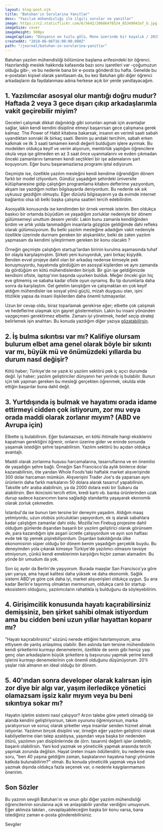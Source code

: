 ```yaml
---
layout: blog-post.njk
title: "Batuhan'ın Sorularına Yanıtlar"
desc: "Yazılım mühendisliği ile ilgili sorular ve yanıtlar"
image: https://c2.staticflickr.com/6/5642/20686478524_85349043af_b.jpg
imageSize: cover
imageHeight: 500px
imageCaption: "Dünyanın en tuzlu gölü, Mono üzerinde bir kayalık / 2015"
createdAt: "2018-06-06T16:00:00.000Z"
path: "/journal/batuhan-in-sorularina-yanitlar"
---
```


Batuhan yazılım mühendisliği bölümüne başlama arifesindeki bir öğrenci. Hazırlandığı meslek hakkında kafasında
bazı soru işaretleri var -çoğumuzun olduğu gibi-, ve bu nedenle bana bir e-posta gönderdi bu hafta. Genelde bu
e-postaları kişisel olarak yanıtlasam da, bu kez Batuhan gibi diğer öğrenci arkadaşların da faydalanması adına
herkese açık bir yerde yanıtlayacağım.

## 1. Yazılımcılar asosyal olur mantığı doğru mudur? Haftada 2 veya 3 gece dışarı çıkıp arkadaşlarımla vakit geçirebilir miyim?

Geceleri çalışmak dikkat dağınıklığı gibi sorunları aşmak için avantajlar sağlar, lakin kendi kendini
disipline etmeyi başarırsan gece çalışmana gerek kalmaz. The Power of Habit kitabına bakarsak,
insanın en verimli saati sabah uyandıktan sonraki ilk birkaç saati. Benim şu andaki tercihim, sabah erken kalkmak
ve ilk 3 saati tamamen kendi değerli bulduğum işlere ayırmak. Bu modelden oldukça keyif ve verim alıyorum,
mentörlük yaptığım öğrencilere okula veya işe gitmeden en az 3 saat önce uyanmalarını ve evden çıkmadan önceki
zamanlarını tamamen kendi seçtikleri bir işe adamalarını şart koşuyorum. Eğer bunu başaramazlarsa programı iptal ediyorum.

Geçmişte ise, özellikle yazılım mesleğini kendi kendime öğrendiğim dönem farklı bir model izliyordum. Gündüz
yaşadığım şehirdeki üniversite kütüphanesine gidip çalıştığım programlama kitabını defterime yazıyordum, akşam
ise yazdığım notları bilgisayarda deniyordum. Bu nedenle sık sık uykusuz gezdiğim olmuştu. Eğer dizüstü bilgisayarım
ya da evimde internet bağlantısı olsa idi belki başka çalışma saatleri tercih edebilirdim.

Asosyallik konusunda ise kendimden bir örnek vermek isterim. Ben oldukça baskıcı bir ortamda büyüdüm ve
yaşadığım zorluklar nedeniyle bir dönem gülümsemeyi unuttum desem yeridir. Lakin bunu zamanla kendiliğinden
kırdım ve artık yolda tanımadığım insanlarla gözgöze geldiğimde dahi refleks olarak gülümsüyorum. Bu belki yazılım mesleğine
adadığım vakit nedeniyle özellikle üzerinde durmam gereken bir alışkanlıktır, belki de zaten yazılım yapmasam da
kendimi iyileştirmem gereken bir konu olacaktı ?

Örneğin geçmişte çalıştığım startup'lardan birinin kurulma aşamasında tuhaf bir olayla karşılaşmıştım. Şirketi
yeni kuruyorduk, yani birkaç kişiydik. Benden evvel projeye dahil olan bir arkadaş nedense kimseyle
pek konuşmuyordu, hayatımda gördüğüm en asosyal kişilerden ve aynı zamanda da gördüğüm en kötü mühendislerden
biriydi. Bir gün işe geldiğimizde kendisini ofiste, laptop'ının başında uyurken bulduk. Meğer önceki gün
hiç eve gitmemiş ve sabaha kadar ofiste oyun oynamış. Bu tip durumlarla daha sonra da karşılaştım. Gel gelelim
tanıştığım ve çalışmaktan en çok keyif aldığım mühendisler ise sosyal yönü güçlü, mizah duygusu olan,
işini titizlikle yapsa da insani ilişkilerden daha önemli tutmayanlar.

Uzun bir cevap oldu, biraz toparlamak gerekirse eğer; elbette çok çalışmalı ve hedeflerine ulaşmak için
gayret göstermelisin. Lakin bu insani yönünden vazgeçmeni gerektirmez elbette. Zamanı iyi yönetmek, hedef seçip
strateji belirlemek işin anahtarı. Bu konuda yazdığım diğer yazıya [gözatabilirsin](https://azerkoculu.com/posts/gelecegin-yazilimcilari-icin-hayatta-kalma-rehberi#cok-calismak.html).


## 2. İş bulma sıkıntısı var mı? Kalifiye olursam bulurum elbet ama genel olarak böyle bir sıkıntı var mı, büyük mü ve önümüzdeki yıllarda bu durum nasıl değişir?

Kötü haber; Türkiye'de ne yazık ki yazılım sektörü pek iç açıcı durumda değil. İyi haber; yazılım geliştiriciler dünyanın
her yerinde iş bulabilir. Bunun için tek yapman gereken bu mesleği gerçekten öğrenmek, okulda elde ettiğin başarılar buna dahil değil.

## 3. Yurtdışında iş bulmak ve hayatımı orada idame ettirmeyi cidden çok istiyorum, zor mu veya orada maddi olarak zorlanır mıyım? (ABD ve Avrupa için)

Elbette iş bulabilirsin. Eğer bulamazsan, en kötü ihtimalle hangi eksiklerini kapatman gerektiğini öğrenir, onların üzerine gider ve eninde sonunda
yaşamak istediğin şehre taşınabilirsin. Yazılım sektörü bu açıdan oldukça avantajlı.

Maddi olarak zorlanma hususu harcamalarına, tasarruflarına ve en önemlisi de yaşadığın şehre bağlı. Örneğin San Francisco'da aylık binlerce dolar kazanabilirsin,
öte yandan  Whole Foods'taki haftalık market alışverişinde 300 dolar harcaman mümkün. Alışverişini Trader Joe's da yaparsan aynı ürünlerin
daha farklı markalarını 50 dolara alarak tasarruf yapabilirsin. Taksitle sıfır araba alabilirsin, ya da 2000 dolara eski bir Subaru da alabilirsin.
Ben ikincisini tercih ettim, kredi kartı vb. banka ürünlerinden uzak durup sadece kazancımın bana sağladığı standartta yaşayarak ekonomik olarak zorluk çekmedim.

İstanbul'da ise bunun tam tersine bir deneyim yaşadım. Aldığım maaş yetmiyordu, uzun otobüs yolculukları yapıyordum, ek iş alarak sabahlara kadar
çalıştığım zamanlar dahi oldu. Mozilla'nın Firebug projesine dahil olduğum günlerde dışarıdan başarılı bir yazılım geliştirici olarak görünsem de,
para kazandığım işte asgari ücretle çalışıyordum ve ayın son haftası evde tek tip yemek
pişirebiliyordum. Dışardan bakıldığında ülke ekonomisinin süper olduğu bir dönem benim yaşadığım gerçeklik buydu. Bu deneyimden yola çıkarak
kimseye Türkiye'de yazılımcı olmasını tavsiye etmiyorum, çünkü kendi emeklerimin karşılığını hiçbir zaman alamadım. Bu yönde bir umudum da yok.

Son üç aydır da Berlin'de yaşıyorum. Burada maaşlar San Francisco'ya göre yarı yarıya, ama hayat kalitesi daha yüksek ve daha ekonomik. Sağlık sistemi
ABD'ye göre çok daha iyi, market alışverişleri oldukça uygun. Şu ana kadar Berlin'e taşınmış olmaktan memnunum, oldukça canlı bir startup ekosistemi olduğunu,
yazılımcıların rahatlıkla iş bulduğunu da söyleyebilirim.

## 4. Girişimcilik konusunda hayatı kaçırabilirsiniz demişsiniz, ben şirket sahibi olmak istiyordum ama bu cidden beni uzun yıllar hayattan koparır mı?

"Hayatı kaçırabilirsiniz" sözünü nerede ettiğimi hatırlamıyorum, ama ettiysem de yanlış anlaşılmış olabilir. Ben aslında tam tersine
mühendislerin kendi şirketlerini kurmayı denemelerini, özellikle de senin gibi henüz yaşı genç olan arkadaşların büyük şirketlere iş
başvurusu yapmak yerine kendi işlerini kurmayı denemelerinin çok önemli olduğunu düşünüyorum. 20'li yaşlar risk almanın
en ideal olduğu bir dönem.

## 5. 40'ından sonra developer olarak kalırsan işin zor diye bir algı var, yaşım ilerledikçe yönetici olamazsam işsiz kalır mıyım veya bu beni sıkıntıya sokar mı?

Hayatın işletim sistemi nasıl çalışıyor? Arzın talebe göre yeterli olmadığı bir alanda kendini geliştiriyorsun, takım oyununu öğreniyorsun, marka yaratıyorsun
ve sonuç olarak şirketler veya insanlar senden hizmet almak istiyorlar. Yazılımın birçok disiplini var, örneğin eğer yazılım geliştirici olarak kabiliyetlerine olan talep
azaldıysa, yaşından veya başka bir nedenden ötürü, yazılımın yan disiplinlerinde de (örn. tasarım) değerli işler üretebilir, başarılı olabilirsin. Yani kod yazmak ve yöneticilik
yapmak arasında tercih yapmak zorunda değilsin. Hayat üreten insanı ödüllendirir, bu nedenle esas soru, "ben 40 yaşına geldiğim zaman, başkalarının hayatına hangi yönümle katkıda bulunabilirim?"
olmalı. Bu konuda yöneticilik yapmak veya kod yazmak dışında oldukça fazla seçenek var, o nedenle kaygılanmamanı öneririm.

## Son Sözler

Bu yazının sevgili Batuhan'ın ve onun gibi diğer yazılım mühendisliği öğrencilerinin sorularına açık ve anlaşılabilir yanıtlar verdiğini umuyorum. Eğer aklınıza takılan , cevaplayabileceğim başka bir konu varsa,
bana istediğiniz zaman e-posta gönderebilirsiniz.

Sevgiler
